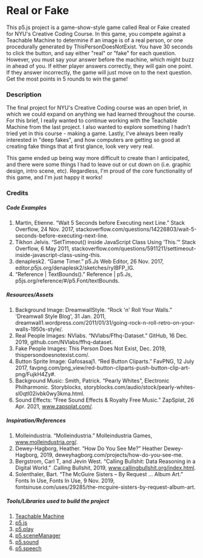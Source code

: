 # Real or Fake

This p5.js project is a game-show-style game called Real or Fake created for NYU's Creative Coding Course. In this game, you compete against a Teachable Machine to determine if an image is of a real person, or one procedurally generated by ThisPersonDoesNotExist. You have 30 seconds to click the button, and say either "real" or "fake" for each question. However, you must say your answer before the machine, which might buzz in ahead of you. If either player answers correctly, they will gain one point. If they answer incorrectly, the game will just move on to the next question. Get the most points in 5 rounds to win the game!

### Description

The final project for NYU's  Creative Coding course was an open brief, in which we could expand on anything we had learned throughout the course. For this brief, I really wanted to continue working with the Teachable Machine from the last project. I also wanted to explore something I hadn't tried yet in this course - making a game.  Lastly, I've always been really interested in "deep fakes", and how computers are getting so good at creating fake things that at first glance, look very very real. 

This game ended up being way more difficult to create than I anticipated, and there were some things I had to leave out or cut down on (i.e. graphic design, intro scene, etc). Regardless, I'm proud of the core functionality of this game, and I'm just happy it works!

### Credits

##### Code Examples

1. Martin, Etienne. “Wait 5 Seconds before Executing next Line.” Stack Overflow, 24 Nov. 2017, stackoverflow.com/questions/14226803/wait-5-seconds-before-executing-next-line. 
2. Tikhon Jelvis. “SetTimeout() inside JavaScript Class Using ‘This.’” Stack Overflow, 6 May 2011, stackoverflow.com/questions/5911211/settimeout-inside-javascript-class-using-this.
3. denaplesk2. “Game Timer.” p5.Js Web Editor, 26 Nov. 2017, editor.p5js.org/denaplesk2/sketches/ryIBFP_lG.
4. “Reference | TextBounds().” Reference | p5.Js, p5js.org/reference/#/p5.Font/textBounds.

##### Resources/Assets
1. Background Image: DreamwallStyle. “Rock 'n' Roll Your Walls.” 'Dreamwall Style Blog', 31 Jan. 2011, dreamwall1.wordpress.com/2011/01/31/going-rock-n-roll-retro-on-your-walls-1950s-style/.
2. Real People Images: NVlabs. “NVlabs/Ffhq-Dataset.” GitHub, 16 Dec. 2019, github.com/NVlabs/ffhq-dataset.
3. Fake People Images: This Person Does Not Exist, Dec. 2019, thispersondoesnotexist.com/.
4. Button Sprite Image: Gafosasaj1. “Red Button Cliparts.” FavPNG, 12 July 2017, favpng.com/png_view/red-button-cliparts-push-button-clip-art-png/FujkH4Zy#.
5. Background Music: Smith, Patrick. “Pearly Whites”, Electronic Philharmonic. Storyblocks, storyblocks.com/audio/stock/pearly-whites-sl0qtl02ivbk0wy3kma.html.
6. Sound Effects: “Free Sound Effects &amp; Royalty Free Music.” ZapSplat, 26 Apr. 2021, www.zapsplat.com/. </li>

##### Inspiration/References

1. Molleindustria. “Molleindustria.” Molleindustria Games, www.molleindustria.org/.
2. Dewey-Hagborg, Heather. “How Do You See Me?” Heather Dewey-Hagborg, 2019, deweyhagborg.com/projects/how-do-you-see-me. 
3. Bergstrom, Carl T, and Jevin West. “Calling Bullshit: Data Reasoning in a Digital World.” .Calling Bullshit, 2019, www.callingbullshit.org/index.html. 
4. Solenthaler, Bart. “The McGuire Sisters – By Request … Album Art.” Fonts In Use, Fonts In Use, 9 Nov. 2019, fontsinuse.com/uses/29285/the-mcguire-sisters-by-request-album-art.


#####  Tools/Libraries used to build the project

1. <a href="https://teachablemachine.withgoogle.com/">Teachable Machine</a>
2. <a href="https://p5js.org/">p5.js</a>
3. <a href="http://molleindustria.github.io/p5.play/">p5.play</a>
4. <a href="https://github.com/mveteanu/p5.SceneManager">p5.sceneManager</a>
5. <a href="https://github.com/processing/p5.js-sound">p5.sound</a>
6. <a href="https://idmnyu.github.io/p5.js-speech/">p5.speech</a></li>
